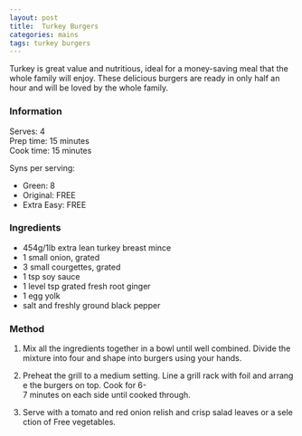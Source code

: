 ```yaml
---
layout: post
title:  Turkey Burgers
categories: mains
tags: turkey burgers
---
```


Turkey is great value and nutritious, ideal for a money-saving meal that the whole family will enjoy. These delicious burgers are ready in only half an hour and will be loved by the whole family.

### Information

Serves: 4  
Prep time: 15 minutes  
Cook time: 15 minutes  

Syns per serving:

 - Green: 8
 - Original: FREE
 - Extra Easy: FREE

### Ingredients

- 454g/1lb extra lean turkey breast mince
- 1 small onion, grated 
- 3 small courgettes, grated
- 1 tsp soy sauce
- 1 level tsp grated fresh root ginger 
- 1 egg yolk
- salt and freshly ground black pepper

### Method

1. Mix all the ingredients together in a bowl until well combined. Divide the mixture into four and shape into burgers using your hands. 

2. Preheat the grill to a medium setting. Line a grill rack with foil and arrange the burgers on top. Cook for 6-7 minutes on each side until cooked through. 

3. Serve with a tomato and red onion relish and crisp salad leaves or a selection of Free vegetables.